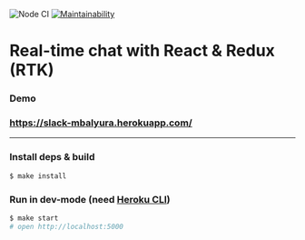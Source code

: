 ![Node CI](https://github.com/mbalyura/frontend-project-lvl4/workflows/Node%20CI/badge.svg) [![Maintainability](https://api.codeclimate.com/v1/badges/cd4310c7fbae85b1b899/maintainability)](https://codeclimate.com/github/mbalyura/frontend-project-lvl4/maintainability)

# Real-time chat with React & Redux (RTK)

### Demo
### https://slack-mbalyura.herokuapp.com/

---

### Install deps & build

```sh
$ make install
```

### Run in dev-mode (need [Heroku CLI](https://devcenter.heroku.com/articles/heroku-cli))

```sh
$ make start
# open http://localhost:5000
```
